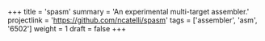 +++
title = 'spasm'
summary = 'An experimental multi-target assembler.'
projectlink = 'https://github.com/ncatelli/spasm'
tags = ['assembler', 'asm', '6502']
weight = 1
draft = false
+++
